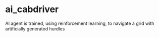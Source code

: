 # ai_cabdriver
AI agent is trained, using reinforcement learning, to navigate a grid with artificially generated hurdles
